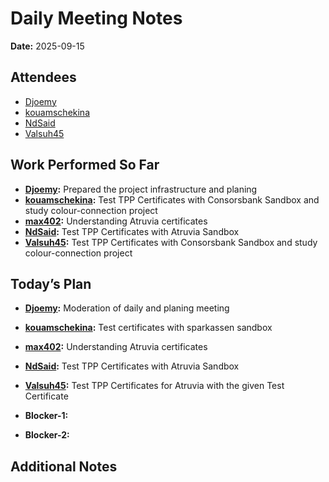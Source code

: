 # Daily Meeting Notes

**Date:** 2025-09-15

## Attendees
- [Djoemy](https://github.com/Djoemy)
- [kouamschekina](https://github.com/kouamschekina)
- [NdSaid](https://github.com/NdSaid)
- [Valsuh45](https://github.com/Valsuh45)

## Work Performed So Far
- **[Djoemy](https://github.com/Djoemy):** Prepared the project infrastructure and planing
- **[kouamschekina](https://github.com/kouamschekina):** Test TPP Certificates with Consorsbank Sandbox and study colour-connection project
- **[max402](https://github.com/max402):** Understanding Atruvia certificates
- **[NdSaid](https://github.com/NdSaid):** Test TPP Certificates with Atruvia Sandbox 
- **[Valsuh45](https://github.com/Valsuh45):** Test TPP Certificates with Consorsbank Sandbox and study colour-connection project

## Today’s Plan
- **[Djoemy](https://github.com/Djoemy):** Moderation of daily and planing meeting
- **[kouamschekina](https://github.com/kouamschekina):** Test certificates with sparkassen sandbox
- **[max402](https://github.com/max402):** Understanding Atruvia certificates
- **[NdSaid](https://github.com/NdSaid):** Test TPP Certificates with Atruvia Sandbox
- **[Valsuh45](https://github.com/Valsuh45):** Test TPP Certificates for Atruvia with the given Test Certificate

- **Blocker-1:** 

- **Blocker-2:** 

## Additional Notes

